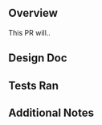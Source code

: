 <!--
PLEASE CHECK THE PR GUIDLINES:
 https://docs.google.com/document/d/14ZIhQRlUPK0wl5_AmM80N2D2KJUd6k_7I6isLS89YKU/edit
These are the things we are going to be checking your PR has, if it doesn't your PR will be rejected!
-->

## Overview
<!-- A general very short overview of the PR -->
This PR will..


## Design Doc
<!-- Link your approved design doc. We will be checking that the code fits everything in the design doc. If the PR is only meant to address part of the deisgn doc, note here what is not yet implemented from the Design Doc -->


## Tests Ran
<!-- Make sure the code builds and that the code runs in the sim. -->


## Additional Notes
<!-- Anything else that will help the reviewer understand your PR -->